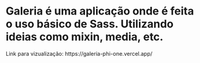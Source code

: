 <h1>Galeria é uma aplicação onde é feita o uso básico de Sass. Utilizando ideias como mixin, media, etc.</h1>
<p>Link para vizualização:<a> https://galeria-phi-one.vercel.app/</a></p>
 
 
